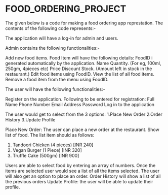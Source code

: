 # FOOD_ORDERING_PROJECT
The given below is a code for making a food ordering app represtation.
The contents of the following code represents:-


The application will have a log-in for admin and users.


Admin contains the following functionalities:-

Add new food items. Food Item will have the following details:
FoodID i generated automatically by the application.
Name
Quantity. (For eg, 100ml, 250gm, 4pieces etc)
Price
Discount
Stock. (Amount left in stock in the restaurant.)
Edit food items using FoodID.
View the list of all food items.
Remove a food item from the menu using FoodID.


The user will have the following functionalities:-

Register on the application. Following to be entered for registration:
Full Name
Phone Number
Email
Address
Password
Log in to the application

The user would get to select from the 3 options:
1.Place New Order
2.Order History
3.Update Profile

Place New Order: The user can place a new order at the restaurant.
Show list of food. The list item should as follows:
1. Tandoori Chicken (4 pieces) [INR 240]
2. Vegan Burger (1 Piece) [INR 320]
3. Truffle Cake (500gm) [INR 900]

Users are able to select food by entering an array of numbers. 
Once the items are selected user would see a list of all the items selected. The user will also get an option to place an order.
Order History will show a list of all the previous orders
Update Profile: the user will be able to update their profile.
